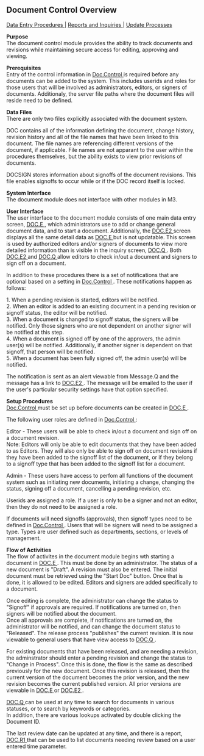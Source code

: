 ##  Document Control Overview

<PageHeader />

[ Data Entry Procedures ](DOC-ENTRY/README.md) | [ Reports and Inquiries ](DOC-REPORT/README.md) | [ Update Processes ](DOC-PROCESS/README.md)

**Purpose**  
The document control module provides the ability to track documents and
revisions while maintaining secure access for editing, approving and viewing.

**Prerequisites**  
Entry of the control information in [ Doc.Control ](Doc-Control/README.md) is required before any documents can be added to the system. This includes userids and roles for those users that will be involved as administrators, editors, or signers of documents. Additionaly, the server file paths where the document files will reside need to be defined. 

**Data Files**  
There are only two files explicitly associated with the document system.  
  
DOC contains all of the information defining the document, change history,
revision history and all of the file names that have been linked to this
document. The file names are referencing different versions of the document,
if applicable. File names are not apparant to the user within the procedures
themselves, but the ability exists to view prior revisions of documents.  
  
DOCSIGN stores information about signoffs of the document revisions. This file
enables signoffs to occur while or if the DOC record itself is locked.

**System Interface**  
The document module does not interface with other modules in M3.

**User Interface**  
The user interface to the document module consists of one main data entry screen, [ DOC.E ](DOC-E/README.md) , which administrators use to add or change general document data, and to start a document. Additionally, the [ DOC.E2 ](DOC-E2/README.md) screen displays all the same detail data as [ DOC.E ](DOC-E/README.md) but is not updatable. This screen is used by authorized editors and/or signers of documents to view more detailed information than is visible in the inquiry screen, [ DOC.Q ](DOC-Q/README.md) . Both [ DOC.E2 ](DOC-E2/README.md) and [ DOC.Q ](DOC-Q/README.md) allow editors to check in/out a document and signers to sign off on a document.   
  
In addition to these procedures there is a set of notifications that are optional based on a setting in [ Doc.Control ](Doc-Control/README.md) . These notifications happen as follows:   
  
1\. When a pending revision is started, editors will be notified.  
2\. When an editor is added to an existing document in a pending revision or
signoff status, the editor will be notified.  
3\. When a document is changed to signoff status, the signers will be
notified. Only those signers who are not dependent on another signer will be
notified at this step.  
4\. When a document is signed off by one of the approvers, the admin user(s)
will be notified. Additionally, if another signer is dependent on that
signoff, that person will be notified.  
5\. When a document has been fully signed off, the admin user(s) will be
notified.  
  
The notification is sent as an alert viewable from Message.Q and the message has a link to [ DOC.E2 ](DOC-E2/README.md) . The message will be emailed to the user if the user's particular security settings have that option specified. 

**Setup Procedures**  
[ Doc.Control ](Doc-Control/README.md) must be set up before documents can be created in [ DOC.E ](DOC-E/README.md) .   
  
The following user roles are defined in [ Doc.Control ](Doc-Control/README.md) :   
  
Editor - These users will be able to check in/out a document and sign off on a
document revision.  
Note: Editors will only be able to edit documents that they have been added to
as Editors. They will also only be able to sign off on document revisions if
they have been added to the signoff list of the document, or if they belong to
a signoff type that has been added to the signoff list for a document.  
  
Admin - These users have access to perfom all functions of the document system
such as initiating new documents, initiating a change, changing the status,
signing off a document, cancelling a pending revision, etc.  
  
Userids are assigned a role. If a user is only to be a signer and not an
editor, then they do not need to be assigned a role.  
  
If documents will need signoffs (approvals), then signoff types need to be defined in [ Doc.Control ](Doc-Control/README.md) . Users that will be signers will need to be assigned a type. Types are user defined such as departments, sections, or levels of management. 

**Flow of Activities**  
The flow of activites in the document module begins wth starting a document in [ DOC.E ](DOC-E/README.md) . This must be done by an administrator. The status of a new document is "Draft". A revision must also be entered. The initial document must be retrieved using the "Start Doc" button. Once that is done, it is allowed to be edited. Editors and signers are added specifically to a document.   
  
Once editing is complete, the administrator can change the status to "Signoff"
if approvals are required. If notifications are turned on, then signers will
be notified about the document.  
Once all approvals are complete, if notifications are turned on, the administrator will be notified, and can change the document status to "Released". The release process "publishes" the current revision. It is now viewable to general users that have view access to [ DOC.Q ](DOC-Q/README.md) .   
  
For existing documents that have been released, and are needing a revision, the adminstrator should enter a pending revision and change the status to "Change in Process". Once this is done, the flow is the same as described previously for the new document. Once this revision is released, then the current version of the document becomes the prior version, and the new revision becomes the current published version. All prior versions are viewable in [ DOC.E ](DOC-E/README.md) or [ DOC.E2 ](DOC-E2/README.md) .   
  
[ DOC.Q ](DOC-Q/README.md) can be used at any time to search for documents in various statuses, or to search by keywords or categories.   
In addition, there are various lookups activated by double clicking the
Document ID.  
  
The last review date can be updated at any time, and there is a report, [ DOC.R1 ](DOC-R1/README.md) that can be used to list documents needing review based on a user entered time parameter. 

<badge text= "Version 8.10.57" vertical="middle" />

<PageFooter />